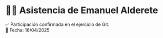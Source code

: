# 🙋‍♀️ Asistencia de Emanuel Alderete

✅ Participación confirmada en el ejercicio de Git.  
📅 Fecha: 16/04/2025
